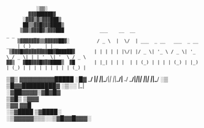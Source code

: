                ░▒▒░             
            ▓▓▓██████▓        
          ░▓▓▓▒▓▒▓▓▓███▒      
          ██▒▒▓▓█▓▓▓████▒     
         ▒▓▓▒▓▓▓█▓▒▓▓▓███     		  ___    __  __                               _ _       _           
        ▒▓▓▓▓▓▓▓▒▒▓▓▓▓▓██▓░   		 / _ \  |  \/  | ___  _ __   ___  _ __   ___ | (_)_ __ | |__   ___  
     ▒▓▓▓█▓▓▓▓▓▓▓▓▓██▓██████▓ 		| | | | | |\/| |/ _ \| '_ \ / _ \| '_ \ / _ \| | | '_ \| '_ \ / _ \ 
    ▓▓▒   ▓██▓▓▓█▓▓▓████▒  ▓█ 		| |_| | | |  | | (_) | | | | (_) | |_) | (_) | | | | | | | | | (_) |
  ▒▓▒     ▓▓▓▓▓▓▓▓▓█████  ░█▓ 		 \___/  |_|  |_|\___/|_| |_|\___/| .__/ \___/|_|_|_| |_|_| |_|\___/ 
 ░▒       ▒█▓▓█████████▓ ░▒░░                                  |_|                        
          ░▓██▓▓▓▓▒▓█▓█▓      
          ▒▓█▒      ▒▓▓▓      
          ▒▓▓        ▓▓█      
      ░▒▓████     ▒▓████░     
   ░▒▓▓▓▓▓▒▒▒░░▒▓█▓▓█▓▓▓░     